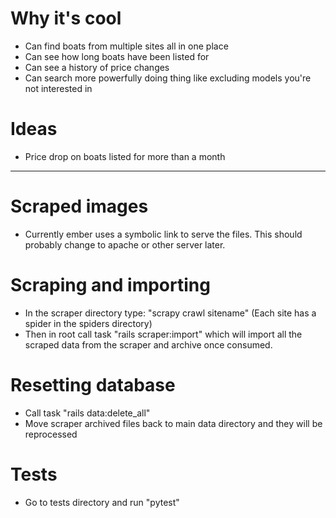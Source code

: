 # Why it's cool
- Can find boats from multiple sites all in one place
- Can see how long boats have been listed for
- Can see a history of price changes
- Can search more powerfully doing thing like excluding models you're not interested in

# Ideas
- Price drop on boats listed for more than a month

---------------------------------------------------------------------------

# Scraped images
- Currently ember uses a symbolic link to serve the files. This should probably change to apache or other server later.

# Scraping and importing
- In the scraper directory type: "scrapy crawl sitename" (Each site has a spider in the spiders directory)
- Then in root call task "rails scraper:import" which will import all the scraped data from the scraper and archive once consumed.

# Resetting database
- Call task "rails data:delete_all"
- Move scraper archived files back to main data directory and they will be reprocessed

# Tests
- Go to tests directory and run "pytest"
